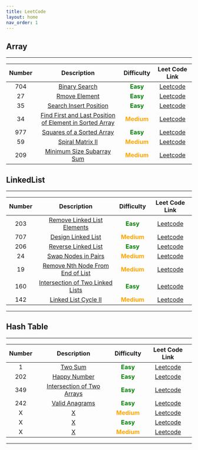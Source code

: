 ```yaml
---
title: LeetCode
layout: home
nav_order: 1
---
```


## **Array**

---

| Number |                                                               Description                                                               |                  Difficulty                  |                                      Leet Code Link                                       |
| :----: | :-------------------------------------------------------------------------------------------------------------------------------------: | :------------------------------------------: | :---------------------------------------------------------------------------------------: |
|  704   |                                             [Binary Search](./doc/Array/2023-04-05-704.md)                                              |  **<span style="color:green">Easy</span>**   |                      [Leetcode](https:/.com/problems/binary-search/)                      |
|   27   |                                          [Rmove Element](./_posts/Array.md#27-remove-element)                                           |  **<span style="color:green">Easy</span>**   |                     [Leetcode](https:/.com/problems/remove-element/)                      |
|   35   |                                  [Search Insert Position](./_posts/Array.md#35-search-insert-position)                                  |  **<span style="color:green">Easy</span>**   |                 [Leetcode](https:/.com/problems/search-insert-position/)                  |
|   34   | [Find First and Last Position of Element in Sorted Array](./_posts/Array.md#34-find-first-and-last-position-of-element-in-sorted-array) | **<span style="color:orange">Medium</span>** | [Leetcode](https:/.com/problems/find-first-and-last-position-of-element-in-sorted-array/) |
|  977   |                              [Squares of a Sorted Array](./_posts/Array.md#977-squares-of-a-sorted-array)                               |  **<span style="color:green">Easy</span>**   |                [Leetcode](https:/.com/problems/squares-of-a-sorted-array/)                |
|   59   |                                        [Spiral Matrix II](./_posts/Array.md#59-spiral-matrix-ii)                                        | **<span style="color:orange">Medium</span>** |                    [Leetcode](https:/.com/problems/spiral-matrix-ii/)                     |
|  209   |                              [Minimum Size Subarray Sum](./_posts/Array.md#209-minimum-size-subarray-sum)                               | **<span style="color:orange">Medium</span>** |                [Leetcode](https:/.com/problems/minimum-size-subarray-sum/)                |

## **LinkedList**

---

| Number |                                Description                                |                  Difficulty                  |                           Leet Code Link                           |
| :----: | :-----------------------------------------------------------------------: | :------------------------------------------: | :----------------------------------------------------------------: |
|  203   |   [Remove Linked List Elements](./_posts/LinkedList/2023-04-07-203.md)    |  **<span style="color:green">Easy</span>**   |    [Leetcode](https:/.cn/problems/remove-linked-list-elements/)    |
|  707   |        [Design Linked List](./_posts/LinkedList/2023-04-07-707.md)        | **<span style="color:orange">Medium</span>** |        [Leetcode](https:/.cn/problems/design-linked-list/)         |
|  206   |       [Reverse Linked List](./_posts/LinkedList/2023-04-07-206.md)        |  **<span style="color:green">Easy</span>**   |        [Leetcode](https:/.cn/problems/reverse-linked-list/)        |
|   24   |        [Swap Nodes in Pairs](./_posts/LinkedList/2023-04-07-24.md)        | **<span style="color:orange">Medium</span>** |        [Leetcode](https:/.cn/problems/swap-nodes-in-pairs/)        |
|   19   | [Remove Nth Node From End of List](./_posts/LinkedList/2023-04-07-19.md)  | **<span style="color:orange">Medium</span>** | [Leetcode](https:/.cn/problems/remove-nth-node-from-end-of-list/)  |
|  160   | [Intersection of Two Linked Lists](./_posts/LinkedList/2023-04-07-160.md) |  **<span style="color:green">Easy</span>**   | [Leetcode](https:/.com/problems/intersection-of-two-linked-lists/) |
|  142   |       [Linked List Cycle II](./_posts/LinkedList/2023-04-07-142.md)       | **<span style="color:orange">Medium</span>** |       [Leetcode](https:/.cn/problems/linked-list-cycle-ii/)        |

---

## **Hash Table**

---

| Number |                            Description                             |                  Difficulty                  |                           Leet Code Link                           |
| :----: | :----------------------------------------------------------------: | :------------------------------------------: | :----------------------------------------------------------------: |
|   1    |           [Two Sum](./_posts/HashTable/2023-04-10-1.md)            |  **<span style="color:green">Easy</span>**   |              [Leetcode](https:/.cn/problems/two-sum/)              |
|  202   |        [Happy Number](./_posts/HashTable/2023-04-10-202.md)        |  **<span style="color:green">Easy</span>**   |           [Leetcode](https:/.cn/problems/happy-number/)            |
|  349   | [Intersection of Two Arrays](./_posts/HashTable/2023-04-10-349.md) |  **<span style="color:green">Easy</span>**   |    [Leetcode](https:/.cn/problems/intersection-of-two-arrays/)     |
|  242   |      [ Valid Anagrams](./_posts/HashTable/2023-04-10-242.md)       |  **<span style="color:green">Easy</span>**   |           [Leetcode](https:/.cn/problems/valid-anagram/)           |
|   X    |              [X](./_posts/HashTable/2023-04-10-1.md)               | **<span style="color:orange">Medium</span>** | [Leetcode](https:/.cn/problems/remove-nth-node-from-end-of-list/)  |
|   X    |              [X](./_posts/HashTable/2023-04-10-1.md)               |  **<span style="color:green">Easy</span>**   | [Leetcode](https:/.com/problems/intersection-of-two-linked-lists/) |
|   X    |              [X](./_posts/HashTable/2023-04-10-1.md)               | **<span style="color:orange">Medium</span>** |       [Leetcode](https:/.cn/problems/linked-list-cycle-ii/)        |

---
